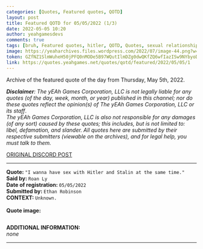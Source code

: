```yaml
---
categories: [Quotes, Featured quotes, QOTD]
layout: post
title: Featured QOTD for 05/05/2022 (1/3)
date: 2022-05-05 10:20
author: yeahgamesdevs
comments: true
tags: [bruh, Featured quotes, hitler, QOTD, Quotes, sexual relationships, stalin]
image: https://yeaharchives.files.wordpress.com/2022/07/image-44.png?w=508
token: GZfNZ1SlmWuheH50jPFQ0nMODe5B97WQutIlmDZg0dwQKfZQ6wfIazISw9NYbyoDoj7ajiYIqVxy6v4ufJ9Gi6bKfdR4z9uj7uIq1xucN0YYpfctPJefdEERkV9KVAQ5PYUSKVKsaKdB
link: https://quotes.yeahgames.net/quotes/qotd/featured/2022/05/05/1
---
```

<!-- wp:paragraph -->
<p>Archive of the featured quote of the day from Thursday, May 5th, 2022. </p>
<!-- /wp:paragraph -->

<!-- wp:paragraph -->
<p><em><strong>Disclaimer</strong>: The yEAh Games Corporation, LLC is not legally liable for any quotes (of the day, week, month, or year) published in this channel; nor do these quotes reflect the opinion(s) of The yEAh Games Corporation, LLC or its staff</em>.<br><em>The yEAh Games Corporation, LLC is also not responsible for any damages (of any sort) caused by these quotes; this includes, but is not limited to: libel, defamation, and slander. All quotes here are submitted by their respective submitters (viewable on the archives), and for legal help, you must talk to them.</em><br><a href="https://cdn.discordapp.com/attachments/958100064079839303/964566123628609628/unknown.png"></a></p>
<!-- /wp:paragraph -->

<!-- wp:buttons {"layout":{"type":"flex","justifyContent":"left"}} -->
<div class="wp-block-buttons"><!-- wp:button {"textColor":"vivid-cyan-blue","align":"center","style":{"border":{"radius":"18px"}},"className":"is-style-fill"} -->
<div class="wp-block-button aligncenter is-style-fill"><a class="wp-block-button__link has-vivid-cyan-blue-color has-text-color wp-element-button" href="https://discord.com/channels/887052880782176266/958100064079839303/971877639717527592" style="border-radius:18px;">ORIGINAL DISCORD POST</a></div>
<!-- /wp:button --></div>
<!-- /wp:buttons -->

<!-- wp:separator {"align":"center","className":"is-style-wide"} -->
<hr class="wp-block-separator aligncenter has-alpha-channel-opacity is-style-wide" />
<!-- /wp:separator -->

<!-- wp:paragraph -->
<p><strong>Quote: </strong><code>"I wanna have sex with Hitler and Stalin at the same time."</code><br><strong>Said by: </strong><code>Roan Ly</code><br><strong>Date of registration: </strong><code>05/05/2022</code> <br><strong>Submitted by: </strong><code>Ethan Robinson</code><br><strong>CONTEXT: </strong><code>Unknown.<br></code><br><strong>Quote image:</strong></p>
<!-- /wp:paragraph -->

<!-- wp:image {"id":863,"sizeSlug":"large","linkDestination":"none"} -->
<figure class="wp-block-image size-large"><img src="https://yeaharchives.files.wordpress.com/2022/07/image-44.png?w=508" alt="" class="wp-image-863" /></figure>
<!-- /wp:image -->

<!-- wp:paragraph -->
<p><strong>ADDITIONAL INFORMATION:</strong><br><em>none</em></p>
<!-- /wp:paragraph -->

<!-- wp:separator {"className":"is-style-wide"} -->
<hr class="wp-block-separator has-alpha-channel-opacity is-style-wide" />
<!-- /wp:separator -->
